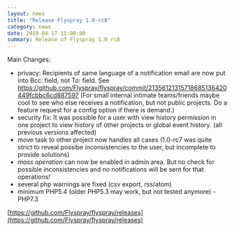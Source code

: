 ```yaml
---
layout: news
title: "Release Flyspray 1.0-rc8"
category: news
date: 2019-04-17 15:00:00
summary: Release of Flyspray 1.0 rc8
---
```


Main Changes:
* privacy: Recipients of same language of a notification email are now put into Bcc: field, not To: field.
 See https://github.com/Flyspray/flyspray/commit/21356121315718685136420449fcbbc6cd887597 
(For small internal intimate teams/friends maybe cool to see who else receives a notification, but not public projects. Do a feature request for a config option if there is demand.)
* security fix: It was possible for a user with view history permission in one project to view history of other projects or global event history. (all previous versions affected)
* move task to other project now handles all cases (1.0-rc7 was quite strict to reveal possibe inconsistencies to the user, but incomplete to provide solutions)
* _mass operation_ can now be enabled in admin area. But no check for possible inconsistencies and no notifications will be sent for that operations!
* several php warnings are fixed (csv export, rss/atom)
* minimum PHP5.4 (older PHP5.3 may work, but not tested anymore) - PHP7.3

[https://github.com/Flyspray/flyspray/releases](https://github.com/Flyspray/flyspray/releases)
